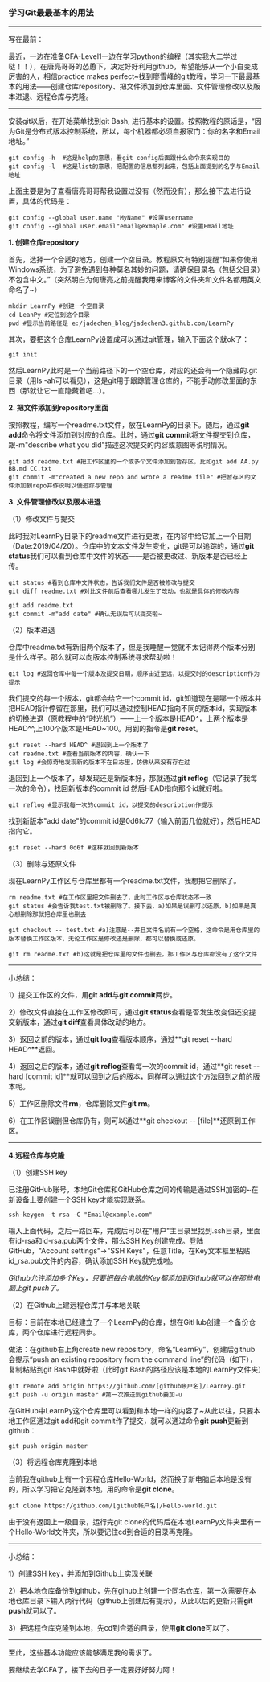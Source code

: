 
### 学习Git最最基本的用法

---

写在最前：

最近，一边在准备CFA-Level1一边在学习python的编程（其实我大二学过哒！！），在唐亮哥哥的怂恿下，决定好好利用github，希望能够从一个小白变成厉害的人，相信practice makes perfect~找到廖雪峰的git教程，学习一下最最基本的用法——创建仓库repository、把文件添加到仓库里面、文件管理修改以及版本进退、远程仓库与克隆。

---

安装git以后，在开始菜单找到git Bash, 进行基本的设置。按照教程的原话是，“因为Git是分布式版本控制系统，所以，每个机器都必须自报家门：你的名字和Email地址。”

	git config -h  #这是help的意思，看git config后面跟什么命令来实现目的
	git config -l  #这是list的意思，把配置的信息都列出来，包括上面提到的名字与Email地址

上面主要是为了查看唐亮哥哥帮我设置过没有（然而没有），那么接下去进行设置，具体的代码是：

	git config --global user.name "MyName" #设置username
	git config --global user.email"email@exmaple.com" #设置Email地址

**1. 创建仓库repository**

首先，选择一个合适的地方，创建一个空目录。教程原文有特别提醒“如果你使用Windows系统，为了避免遇到各种莫名其妙的问题，请确保目录名（包括父目录）不包含中文。”（突然明白为何唐亮之前提醒我用来博客的文件夹和文件名都用英文命名了~）

	mkdir LearnPy #创建一个空目录
	cd LeanPy #定位到这个目录
	pwd #显示当前路径是 e:/jadechen_blog/jadechen3.github.com/LearnPy

其次，要把这个仓库LearnPy设置成可以通过git管理，输入下面这个就ok了：

	git init

然后LearnPy此时是一个当前路径下的一个空仓库，对应的还会有一个隐藏的.git目录（用ls -ah可以看见），这是git用于跟踪管理仓库的，不能手动修改里面的东西（那就让它一直隐藏着吧...）。

**2. 把文件添加到repository里面**

按照教程，编写一个readme.txt文件，放在LearnPy的目录下。随后，通过**git add**命令将文件添加到对应的仓库。此时，通过**git commit**将文件提交到仓库，跟-m"describe what you did"描述这次提交的内容或意图等说明情况。
	
	git add readme.txt #把工作区里的一个或多个文件添加到暂存区，比如git add AA.py BB.md CC.txt
	git commit -m"created a new repo and wrote a readme file" #把暂存区的文件添加到repo并作说明以便追踪与管理


**3. 文件管理修改以及版本进退**

（1）修改文件与提交

此时我对LearnPy目录下的readme文件进行更改，在内容中给它加上一个日期（Date:2019/04/20）。仓库中的文本文件发生变化，git是可以追踪的，通过**git status**我们可以看到仓库中文件的状态——是否被更改过、新版本是否已经上传。

	git status #看到仓库中文件状态，告诉我们文件是否被修改与提交
	git diff readme.txt #对比文件前后查看哪儿发生了改动，也就是具体的修改内容

	git add readme.txt 
	git commit -m"add date" #确认无误后可以提交啦~

（2）版本进退

仓库中readme.txt有新旧两个版本了，但是我睡醒一觉就不太记得两个版本分别是什么样子。那么就可以向版本控制系统寻求帮助啦！

	git log #返回仓库中每一个版本及提交日期，顺序由近至远，以提交时的description作为提示

我们提交的每一个版本，git都会给它一个commit id，git知道现在是哪一个版本并把HEAD指针停留在那里，我们可以通过控制HEAD指向不同的版本id，实现版本的切换进退（原教程中的“时光机”）——上一个版本是HEAD^，上两个版本是HEAD^^,上100个版本是HEAD~100。用到的指令是**git reset**。

	git reset --hard HEAD^ #退回到上一个版本了
	cat readme.txt #查看当前版本的内容，确认一下
	git log #会惊奇地发现新的版本不在日志里，仿佛从来没有存在过

退回到上一个版本了，却发现还是新版本好，那就通过**git reflog**（它记录了我每一次的命令），找回新版本的commit id 然后HEAD指向那个id就好啦。

	git reflog #显示我每一次的commit id，以提交的description作提示

找到新版本"add date"的commit id是0d6fc77（输入前面几位就好），然后HEAD指向它。

	git reset --hard 0d6f #这样就回到新版本

（3）删除与还原文件

现在LearnPy工作区与仓库里都有一个readme.txt文件，我想把它删除了。
	
	rm readme.txt #在工作区里把文件删去了，此时工作区与仓库状态不一致
	git status #会告诉我test.txt被删除了。接下去，a)如果是误删可以还原，b)如果是真心想删除那就把仓库里也删去

	git checkout -- test.txt #a)注意是--并且文件名前有一个空格，这命令是用仓库里的版本替换工作区版本，无论工作区是修改还是删除，都可以替换或还原。

	git rm readme.txt #b)这就是把仓库里的文件也删去，那工作区与仓库都没有了这个文件

---
小总结：

1）提交工作区的文件，用**git add**与**git commit**两步。

2）修改文件直接在工作区修改即可，通过**git status**查看是否发生改变但还没提交新版本，通过**git diff**查看具体改动的地方。

3）返回之前的版本，通过**git log**查看版本顺序，通过**git reset --hard HEAD^**返回。

4）返回之后的版本，通过**git reflog**查看每一次的commit id，通过**git reset --hard [commit id]**就可以回到之后的版本，同样可以通过这个方法回到之前的版本呢。

5）工作区删除文件**rm**，仓库删除文件**git rm**。

6）在工作区误删但仓库仍有，则可以通过**git checkout -- [file]**还原到工作区。

---

**4.远程仓库与克隆**

（1）创建SSH key

已注册GitHub账号，本地Git仓库和GitHub仓库之间的传输是通过SSH加密的~在新设备上要创建一个SSH key才能实现联系。

	ssh-keygen -t rsa -C "Email@example.com" 

输入上面代码，之后一路回车，完成后可以在"用户"主目录里找到.ssh目录，里面有id-rsa和id-rsa.pub两个文件，那么SSH Key创建完成。登陆GitHub，"Account settings"->"SSH Keys"，任意Title，在Key文本框里粘贴id_rsa.pub文件的内容，确认添加SSH Key就完成啦。

*Github允许添加多个Key，只要把每台电脑的Key都添加到Github就可以在那些电脑上git push了。*

（2）在Github上建远程仓库并与本地关联

目标：目前在本地已经建立了一个LearnPy的仓库，想在GitHub创建一个备份仓库，两个仓库进行远程同步。

做法：在github右上角create new repository，命名“LearnPy”，创建后github会提示“push an existing repository from the command line”的代码（如下），复制粘贴到git Bash中就好啦（此时git Bash的路径应该是本地的LearnPy文件夹）

	git remote add origin https://github.com/[github帐户名]/LearnPy.git
	git push -u origin master #第一次推送到github要加-u

在GitHub中LearnPy这个仓库里可以看到和本地一样的内容了~从此以往，只要本地工作区通过git add和git commit作了提交，就可以通过命令**git push**更新到github：

	git push origin master

（3）将远程仓库克隆到本地

当前我在github上有一个远程仓库Hello-World，然而换了新电脑后本地是没有的，所以学习把它克隆到本地，用的命令是**git clone**。

	git clone https://github.com/[github帐户名]/Hello-world.git
	
由于没有返回上一级目录，运行完git clone的代码后在本地LearnPy文件夹里有一个Hello-World文件夹，所以要记住cd到合适的目录再克隆。

---

小总结：

1）创建SSH key，并添加到Github上实现关联

2）把本地仓库备份到github，先在gihub上创建一个同名仓库，第一次需要在本地仓库目录下输入两行代码（github上创建后有提示），从此以后的更新只需**git push**就可以了。

3）把远程仓库克隆到本地，先cd到合适的目录，使用**git clone**可以了。

---


至此，这些基本功能应该能够满足我的需求了。

要继续去学CFA了，接下去的日子一定要好好努力阿！








	



